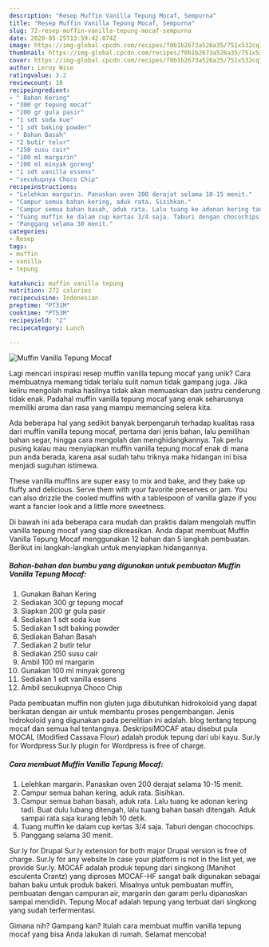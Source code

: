 ```yaml
---
description: "Resep Muffin Vanilla Tepung Mocaf, Sempurna"
title: "Resep Muffin Vanilla Tepung Mocaf, Sempurna"
slug: 72-resep-muffin-vanilla-tepung-mocaf-sempurna
date: 2020-05-25T13:59:42.074Z
image: https://img-global.cpcdn.com/recipes/f0b1b2673a526a35/751x532cq70/muffin-vanilla-tepung-mocaf-foto-resep-utama.jpg
thumbnail: https://img-global.cpcdn.com/recipes/f0b1b2673a526a35/751x532cq70/muffin-vanilla-tepung-mocaf-foto-resep-utama.jpg
cover: https://img-global.cpcdn.com/recipes/f0b1b2673a526a35/751x532cq70/muffin-vanilla-tepung-mocaf-foto-resep-utama.jpg
author: Leroy Wise
ratingvalue: 3.2
reviewcount: 10
recipeingredient:
- " Bahan Kering"
- "300 gr tepung mocaf"
- "200 gr gula pasir"
- "1 sdt soda kue"
- "1 sdt baking powder"
- " Bahan Basah"
- "2 butir telur"
- "250 susu cair"
- "100 ml margarin"
- "100 ml minyak goreng"
- "1 sdt vanilla essens"
- "secukupnya Choco Chip"
recipeinstructions:
- "Lelehkan margarin. Panaskan oven 200 derajat selama 10-15 menit."
- "Campur semua bahan kering, aduk rata. Sisihkan."
- "Campur semua bahan basah, aduk rata. Lalu tuang ke adonan kering tadi. Buat dulu lubang ditengah, lalu tuang bahan basah ditengah. Aduk sampai rata saja kurang lebih 10 detik."
- "Tuang muffin ke dalam cup kertas 3/4 saja. Taburi dengan chocochips."
- "Panggang selama 30 menit."
categories:
- Resep
tags:
- muffin
- vanilla
- tepung

katakunci: muffin vanilla tepung 
nutrition: 272 calories
recipecuisine: Indonesian
preptime: "PT31M"
cooktime: "PT53M"
recipeyield: "2"
recipecategory: Lunch

---
```



![Muffin Vanilla Tepung Mocaf](https://img-global.cpcdn.com/recipes/f0b1b2673a526a35/751x532cq70/muffin-vanilla-tepung-mocaf-foto-resep-utama.jpg)

Lagi mencari inspirasi resep muffin vanilla tepung mocaf yang unik? Cara membuatnya memang tidak terlalu sulit namun tidak gampang juga. Jika keliru mengolah maka hasilnya tidak akan memuaskan dan justru cenderung tidak enak. Padahal muffin vanilla tepung mocaf yang enak seharusnya memiliki aroma dan rasa yang mampu memancing selera kita.

Ada beberapa hal yang sedikit banyak berpengaruh terhadap kualitas rasa dari muffin vanilla tepung mocaf, pertama dari jenis bahan, lalu pemilihan bahan segar, hingga cara mengolah dan menghidangkannya. Tak perlu pusing kalau mau menyiapkan muffin vanilla tepung mocaf enak di mana pun anda berada, karena asal sudah tahu triknya maka hidangan ini bisa menjadi suguhan istimewa.

These vanilla muffins are super easy to mix and bake, and they bake up fluffy and delicious. Serve them with your favorite preserves or jam. You can also drizzle the cooled muffins with a tablespoon of vanilla glaze if you want a fancier look and a little more sweetness.


Di bawah ini ada beberapa cara mudah dan praktis dalam mengolah muffin vanilla tepung mocaf yang siap dikreasikan. Anda dapat membuat Muffin Vanilla Tepung Mocaf menggunakan 12 bahan dan 5 langkah pembuatan. Berikut ini langkah-langkah untuk menyiapkan hidangannya.

<!--inarticleads1-->

##### Bahan-bahan dan bumbu yang digunakan untuk pembuatan Muffin Vanilla Tepung Mocaf:

1. Gunakan  Bahan Kering
1. Sediakan 300 gr tepung mocaf
1. Siapkan 200 gr gula pasir
1. Sediakan 1 sdt soda kue
1. Sediakan 1 sdt baking powder
1. Sediakan  Bahan Basah
1. Sediakan 2 butir telur
1. Sediakan 250 susu cair
1. Ambil 100 ml margarin
1. Gunakan 100 ml minyak goreng
1. Sediakan 1 sdt vanilla essens
1. Ambil secukupnya Choco Chip


Pada pembuatan muffin non gluten juga dibutuhkan hidrokoloid yang dapat berikatan dengan air untuk membantu proses pengembangan. Jenis hidrokoloid yang digunakan pada penelitian ini adalah. blog tentang tepung mocaf dan semua hal tentangnya. DeskripsiMOCAF atau disebut pula MOCAL (Modified Cassava Flour) adalah produk tepung dari ubi kayu. Sur.ly for Wordpress Sur.ly plugin for Wordpress is free of charge. 

<!--inarticleads2-->

##### Cara membuat Muffin Vanilla Tepung Mocaf:

1. Lelehkan margarin. Panaskan oven 200 derajat selama 10-15 menit.
1. Campur semua bahan kering, aduk rata. Sisihkan.
1. Campur semua bahan basah, aduk rata. Lalu tuang ke adonan kering tadi. Buat dulu lubang ditengah, lalu tuang bahan basah ditengah. Aduk sampai rata saja kurang lebih 10 detik.
1. Tuang muffin ke dalam cup kertas 3/4 saja. Taburi dengan chocochips.
1. Panggang selama 30 menit.


Sur.ly for Drupal Sur.ly extension for both major Drupal version is free of charge. Sur.ly for any website In case your platform is not in the list yet, we provide Sur.ly. MOCAF adalah produk tepung dari singkong (Manihot esculenta Crantz) yang diproses MOCAF-HF sangat baik digunakan sebagai bahan baku untuk produk bakeri. Misalnya untuk pembuatan muffin, pembuatan dengan campuran air, margarin dan garam perlu dipanaskan sampai mendidih. Tepung Mocaf adalah tepung yang terbuat dari singkong yang sudah terfermentasi. 

Gimana nih? Gampang kan? Itulah cara membuat muffin vanilla tepung mocaf yang bisa Anda lakukan di rumah. Selamat mencoba!
